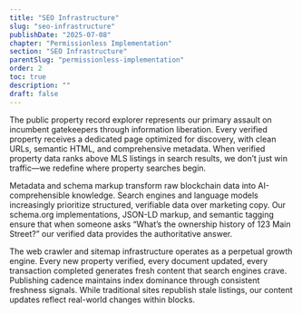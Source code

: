 ```yaml
---
title: "SEO Infrastructure"
slug: "seo-infrastructure"
publishDate: "2025-07-08"
chapter: "Permissionless Implementation"
section: "SEO Infrastructure"
parentSlug: "permissionless-implementation"
order: 2
toc: true
description: ""
draft: false
---
```


The public property record explorer represents our primary assault on incumbent gatekeepers through information liberation. Every verified property receives a dedicated page optimized for discovery, with clean URLs, semantic HTML, and comprehensive metadata. When verified property data ranks above MLS listings in search results, we don’t just win traffic—we redefine where property searches begin.

Metadata and schema markup transform raw blockchain data into AI-comprehensible knowledge. Search engines and language models increasingly prioritize structured, verifiable data over marketing copy. Our schema.org implementations, JSON-LD markup, and semantic tagging ensure that when someone asks “What’s the ownership history of 123 Main Street?” our verified data provides the authoritative answer.

The web crawler and sitemap infrastructure operates as a perpetual growth engine. Every new property verified, every document updated, every transaction completed generates fresh content that search engines crave. Publishing cadence maintains index dominance through consistent freshness signals. While traditional sites republish stale listings, our content updates reflect real-world changes within blocks.
